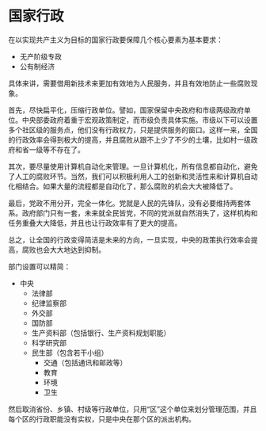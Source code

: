 # 国家行政

在以实现共产主义为目标的国家行政要保障几个核心要素为基本要求：

* 无产阶级专政
* 公有制经济


具体来讲，需要借用新技术来更加有效地为人民服务，并且有效地防止一些腐败现象。

首先，尽快扁平化，压缩行政单位。譬如，国家保留中央政府和市级两级政府单位。中央部委政府着重于宏观政策制定，而市级负责具体实施。市级以下可以设置多个社区级的服务点，他们没有行政权力，只是提供服务的窗口。这样一来，全国的行政效率会得到极大的提高，并且腐败从跟不上少了不少的土壤，比如村一级政府和省一级等不存在了。

其次，要尽量使用计算机自动化来管理。一旦计算机化，所有信息都自动化，避免了人工的腐败环节。当然，我们可以积极利用人工的创新和灵活性来和计算机自动化相结合。如果大量的流程都是自动化了，那么腐败的机会大大被降低了。

最后，党政不用分开，完全一体化。党就是人民的先锋队，没有必要维持两套体系。政府部门只有一套，未来就全民皆党，不同的党派就自然消失了，这样机构和任务重叠大大降低，并且也让行政效率有了更大的提高。

总之，让全国的行政变得简洁是未来的方向，一旦实现，中央的政策执行效率会提高，腐败也会大大地达到抑制。

部门设置可以精简：
* 中央
  * 法律部
  * 纪律监察部
  * 外交部
  * 国防部
  * 生产资料部（包括银行、生产资料规划职能）
  * 科学研究部
  * 民生部（包含若干小组）
    * 交通（包括通讯和邮政等）
    * 教育
    * 环境
    * 卫生

然后取消省份、乡镇、村级等行政单位，只用“区”这个单位来划分管理范围，并且每个区的行政职能没有实权，只是中央在那个区的派出机构。